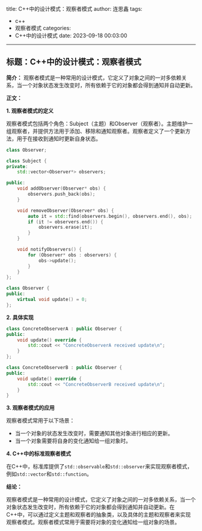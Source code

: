 title: C++中的设计模式：观察者模式
author: 连思鑫
tags:
  - c++
  - 观察者模式
categories:
  - C++中的设计模式
date: 2023-09-18 00:03:00
---
## **标题：C++中的设计模式：观察者模式**

**简介：**
观察者模式是一种常用的设计模式，它定义了对象之间的一对多依赖关系，当一个对象状态发生改变时，所有依赖于它的对象都会得到通知并自动更新。

**正文：**

**1. 观察者模式的定义**

观察者模式包括两个角色：Subject（主题）和Observer（观察者）。主题维护一组观察者，并提供方法用于添加、移除和通知观察者。观察者定义了一个更新方法，用于在接收到通知时更新自身状态。

```cpp
class Observer;

class Subject {
private:
    std::vector<Observer*> observers;

public:
    void addObserver(Observer* obs) {
        observers.push_back(obs);
    }

    void removeObserver(Observer* obs) {
        auto it = std::find(observers.begin(), observers.end(), obs);
        if (it != observers.end()) {
            observers.erase(it);
        }
    }

    void notifyObservers() {
        for (Observer* obs : observers) {
            obs->update();
        }
    }
};

class Observer {
public:
    virtual void update() = 0;
};
```

**2. 具体实现**

```cpp
class ConcreteObserverA : public Observer {
public:
    void update() override {
        std::cout << "ConcreteObserverA received update\n";
    }
};

class ConcreteObserverB : public Observer {
public:
    void update() override {
        std::cout << "ConcreteObserverB received update\n";
    }
}
```

**3. 观察者模式的应用**

观察者模式常用于以下场景：

- 当一个对象的状态发生改变时，需要通知其他对象进行相应的更新。
- 当一个对象需要将自身的变化通知给一组对象时。

**4. C++中的标准观察者模式**

在C++中，标准库提供了`std::observable`和`std::observer`来实现观察者模式，例如`std::vector`和`std::function`。

**结论：**

观察者模式是一种常用的设计模式，它定义了对象之间的一对多依赖关系，当一个对象状态发生改变时，所有依赖于它的对象都会得到通知并自动更新。在C++中，可以通过定义主题和观察者的抽象类，以及具体的主题和观察者来实现观察者模式。观察者模式常用于需要将对象的变化通知给一组对象的场景。